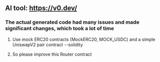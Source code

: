 ## AI tool: https://v0.dev/

### The actual generated code had many issues and made significant changes, which took a lot of time

1. Use mock ERC20 contracts (MockERC20, MOCK_USDC) and a simple UniswapV2 pair contract --solidity

2. So please improve this Router contract
